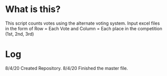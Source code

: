 # What is this?
This script counts votes using the alternate voting system.
Input excel files in the form of Row = Each Vote and Column = Each place in the competition (1st, 2nd, 3rd)
# Log
8/4/20 Created Repository.
8/4/20 Finished the master file.